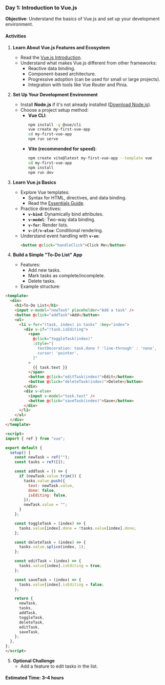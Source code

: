 ### **Day 1: Introduction to Vue.js**

**Objective**: Understand the basics of Vue.js and set up your development environment.

#### **Activities**

1.  **Learn About Vue.js Features and Ecosystem**

    - Read the [Vue.js Introduction](https://vuejs.org/guide/introduction.html).
    - Understand what makes Vue.js different from other frameworks:
      - Reactive data binding.
      - Component-based architecture.
      - Progressive adoption (can be used for small or large projects).
      - Integration with tools like Vue Router and Pinia.

2.  **Set Up Your Development Environment**

    - Install **Node.js** if it's not already installed ([Download Node.js](https://nodejs.org/)).
    - Choose a project setup method:
      - **Vue CLI**:
        ```bash
        npm install -g @vue/cli
        vue create my-first-vue-app
        cd my-first-vue-app
        npm run serve
        ```
      - **Vite (recommended for speed)**:
        ```bash
        npm create vite@latest my-first-vue-app --template vue
        cd my-first-vue-app
        npm install
        npm run dev
        ```

3.  **Learn Vue.js Basics**

    - Explore Vue templates:
      - Syntax for HTML, directives, and data binding.
      - Read the [Essentials Guide](https://vuejs.org/guide/essentials/template-syntax.html).
    - Practice directives:
      - **`v-bind`**: Dynamically bind attributes.
      - **`v-model`**: Two-way data binding.
      - **`v-for`**: Render lists.
      - **`v-if/v-else`**: Conditional rendering.
    - Understand event handling with **`v-on`**:
      ```html
      <button @click="handleClick">Click Me</button>
      ```

4.  **Build a Simple "To-Do List" App**

    - Features:
      - Add new tasks.
      - Mark tasks as complete/incomplete.
      - Delete tasks.
    - Example structure:

```html
<template>
  <div>
    <h1>To-Do List</h1>
    <input v-model="newTask" placeholder="Add a task" />
    <button @click="addTask">Add</button>
    <ul>
      <li v-for="(task, index) in tasks" :key="index">
        <div v-if="!task.isEditing">
          <span
            @click="toggleTask(index)"
            :style="{
              textDecoration: task.done ? 'line-through' : 'none',
              cursor: 'pointer',
            }"
          >
            {{ task.text }}
          </span>
          <button @click="editTask(index)">Edit</button>
          <button @click="deleteTask(index)">Delete</button>
        </div>
        <div v-else>
          <input v-model="task.text" />
          <button @click="saveTask(index)">Save</button>
        </div>
      </li>
    </ul>
  </div>
</template>

<script>
import { ref } from "vue";

export default {
  setup() {
    const newTask = ref("");
    const tasks = ref([]);

    const addTask = () => {
      if (newTask.value.trim()) {
        tasks.value.push({
          text: newTask.value,
          done: false,
          isEditing: false,
        });
        newTask.value = "";
      }
    };

    const toggleTask = (index) => {
      tasks.value[index].done = !tasks.value[index].done;
    };

    const deleteTask = (index) => {
      tasks.value.splice(index, 1);
    };

    const editTask = (index) => {
      tasks.value[index].isEditing = true;
    };

    const saveTask = (index) => {
      tasks.value[index].isEditing = false;
    };

    return {
      newTask,
      tasks,
      addTask,
      toggleTask,
      deleteTask,
      editTask,
      saveTask,
    };
  },
};
</script>
```

5. **Optional Challenge**
   - Add a feature to edit tasks in the list.

#### **Estimated Time**: 3–4 hours
